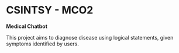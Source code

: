 # CSINTSY - MCO2
<b>Medical Chatbot</b>

This project aims to diagnose disease using logical statements, given symptoms identified by users. 
